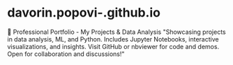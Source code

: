 # davorin.popovi-.github.io
📌 Professional Portfolio - My Projects &amp; Data Analysis "Showcasing projects in data analysis, ML, and Python. Includes Jupyter Notebooks, interactive visualizations, and insights. Visit GitHub or nbviewer for code and demos. Open for collaboration and discussions!"
